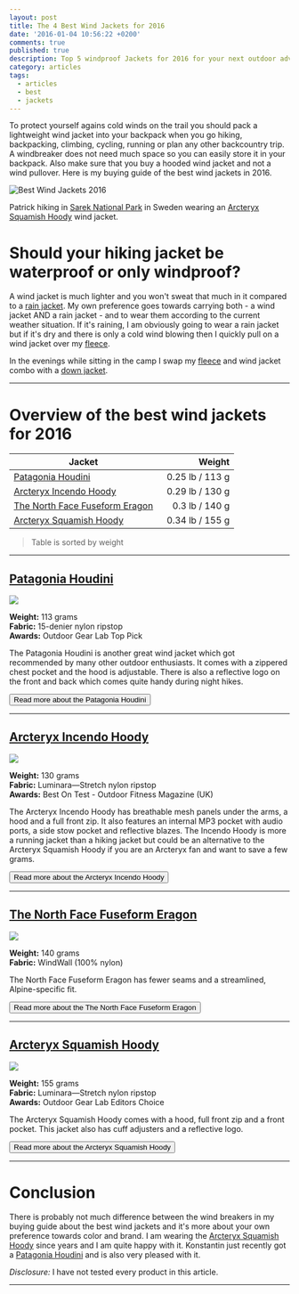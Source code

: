 ```yaml
---
layout: post
title: The 4 Best Wind Jackets for 2016
date: '2016-01-04 10:56:22 +0200'
comments: true
published: true
description: Top 5 windproof Jackets for 2016 for your next outdoor adventure!
category: articles
tags:
  - articles
  - best
  - jackets
---
```

To protect yourself agains cold winds on the trail you should pack a lightweight wind jacket into your backpack when you go hiking, backpacking, climbing, cycling, running or plan any other backcountry trip. A windbreaker does not need much space so you can easily store it in your backpack. Also make sure that you buy a hooded wind jacket and not a wind pullover. Here is my buying guide of the best wind jackets in 2016.

![](https://c2.staticflickr.com/8/7385/9599027418_a38b42401e_o.jpg "Best Wind Jackets 2016")

<!--more-->

Patrick hiking in [Sarek National Park](http://hikeventures.com/hiking-and-packrafting-in-sarek-day-1/ "Best Wind Jackets 2016") in Sweden wearing an [Arcteryx Squamish Hoody](http://hikeventures.com/gear-review-arcteryx-squamish-hoody/ "Arcteryx Squamish Hoody") wind jacket.

# Should your hiking jacket be waterproof or only windproof?
A wind jacket is much lighter and you won't sweat that much in it compared to a [rain jacket](http://www.hikeventures.com/best-rain-jackets/ "Best Rain Jackets"). My own preference goes towards carrying both - a wind jacket AND a rain jacket - and to wear them according to the current weather situation. If it's raining, I am obviously going to wear a rain jacket but if it's dry and there is only a cold wind blowing then I quickly pull on a wind jacket over my [fleece](http://www.hikeventures.com/best-fleece-jackets/ "Best Fleece Jackets"). 

In the evenings while sitting in the camp I swap my [fleece](http://www.hikeventures.com/best-fleece-jackets/ "Fleece Jackets") and wind jacket combo with a [down jacket](http://www.hikeventures.com/best-down-jackets/).

---

# Overview of the best wind jackets for 2016

| Jacket | Weight |
| ------------- |-------------:|
| [Patagonia Houdini](https://www.rei.com/product/893303/patagonia-houdini-jacket-mens) | &nbsp; 0.25 lb / 113 g |
| [Arcteryx Incendo Hoody](https://www.rei.com/product/895292/arcteryx-incendo-hoodie-mens)   | 0.29 lb / 130 g | 
| [The North Face Fuseform Eragon](http://www.backcountry.com/the-north-face-fuseform-eragon-wind-jacket-mens)     | 0.3 lb / 140 g |
| [Arcteryx Squamish Hoody](http://www.backcountry.com/arcteryx-squamish-hooded-jacket-mens) |  0.34 lb / 155 g |

> Table is sorted by weight

---

## [Patagonia Houdini](https://www.rei.com/product/893303/patagonia-houdini-jacket-mens)

<a  href="http://www.amazon.com/gp/product/B01ANCS38K/ref=as_li_tl?ie=UTF8&camp=1789&creative=9325&creativeASIN=B01ANCS38K&linkCode=as2&tag=hikeve-20&linkId=BOE3T2FI3DGVW7LR"><img border="0" src="http://ws-na.amazon-adsystem.com/widgets/q?_encoding=UTF8&ASIN=B01ANCS38K&Format=_SL250_&ID=AsinImage&MarketPlace=US&ServiceVersion=20070822&WS=1&tag=hikeve-20" ></a><img src="http://ir-na.amazon-adsystem.com/e/ir?t=hikeve-20&l=as2&o=1&a=B01ANCS38K" width="1" height="1" border="0" alt="" style="border:none !important; margin:0px !important;" />

**Weight:** 113 grams   
**Fabric:** 15-denier nylon ripstop      
**Awards:** Outdoor Gear Lab Top Pick   

The Patagonia Houdini is another great wind jacket which got recommended by many other outdoor enthusiasts. It comes with a zippered chest pocket and the hood is adjustable. There is also a reflective logo on the front and back which comes quite handy during night hikes.

<a href="https://www.rei.com/product/893303/patagonia-houdini-jacket-mens"><button type="button" class="btn btn-danger">Read more about the Patagonia Houdini</button></a>  

---

## [Arcteryx Incendo Hoody](https://www.rei.com/product/895292/arcteryx-incendo-hoodie-mens)

<a rel="nofollow" href="http://www.amazon.com/gp/product/B00GW7ZHG2/ref=as_li_tl?ie=UTF8&camp=1789&creative=9325&creativeASIN=B00GW7ZHG2&linkCode=as2&tag=hikeve-20&linkId=TRAIMP6VVV2WPE4A"><img border="0" src="http://ws-na.amazon-adsystem.com/widgets/q?_encoding=UTF8&ASIN=B00GW7ZHG2&Format=_SL250_&ID=AsinImage&MarketPlace=US&ServiceVersion=20070822&WS=1&tag=hikeve-20" ></a><img src="http://ir-na.amazon-adsystem.com/e/ir?t=hikeve-20&l=as2&o=1&a=B00GW7ZHG2" width="1" height="1" border="0" alt="" style="border:none !important; margin:0px !important;" />

**Weight:** 130 grams   
**Fabric:** Luminara—Stretch nylon ripstop    
**Awards:** Best On Test - Outdoor Fitness Magazine (UK)   

The Arcteryx Incendo Hoody has breathable mesh panels under the arms, a hood and a full front zip. It also features an internal MP3 pocket with audio ports, a side stow pocket and reflective blazes. The Incendo Hoody is more a running jacket than a hiking jacket but could be an alternative to the Arcteryx Squamish Hoody if you are an Arcteryx fan and want to save a few grams.

<a href="https://www.rei.com/product/895292/arcteryx-incendo-hoodie-mens"><button type="button" class="btn btn-danger">Read more about the Arcteryx Incendo Hoody</button></a>  

---

## [The North Face Fuseform Eragon](http://www.backcountry.com/the-north-face-fuseform-eragon-wind-jacket-mens)

<a  href="http://www.amazon.com/gp/product/B015940COK/ref=as_li_tl?ie=UTF8&camp=1789&creative=9325&creativeASIN=B015940COK&linkCode=as2&tag=hikeve-20&linkId=BJU5MZ2MPTNXIRPE"><img border="0" src="http://ws-na.amazon-adsystem.com/widgets/q?_encoding=UTF8&ASIN=B015940COK&Format=_SL250_&ID=AsinImage&MarketPlace=US&ServiceVersion=20070822&WS=1&tag=hikeve-20" ></a><img src="http://ir-na.amazon-adsystem.com/e/ir?t=hikeve-20&l=as2&o=1&a=B015940COK" width="1" height="1" border="0" alt="" style="border:none !important; margin:0px !important;" />

**Weight:** 140 grams   
**Fabric:** WindWall (100% nylon)

The North Face Fuseform Eragon has fewer seams and a streamlined, Alpine-specific fit.

<a href="http://www.backcountry.com/the-north-face-fuseform-eragon-wind-jacket-mens"><button type="button" class="btn btn-danger">Read more about the The North Face Fuseform Eragon</button></a> 

---

## [Arcteryx Squamish Hoody](http://www.backcountry.com/arcteryx-squamish-hooded-jacket-mens)

<a rel="nofollow" href="http://www.amazon.com/gp/product/B00G9HPWU6/ref=as_li_tl?ie=UTF8&camp=1789&creative=9325&creativeASIN=B00G9HPWU6&linkCode=as2&tag=hikeve-20&linkId=BWQUNX6BXF6UDSMC"><img border="0" src="http://ws-na.amazon-adsystem.com/widgets/q?_encoding=UTF8&ASIN=B00G9HPWU6&Format=_SL250_&ID=AsinImage&MarketPlace=US&ServiceVersion=20070822&WS=1&tag=hikeve-20" ></a><img src="http://ir-na.amazon-adsystem.com/e/ir?t=hikeve-20&l=as2&o=1&a=B00G9HPWU6" width="1" height="1" border="0" alt="" style="border:none !important; margin:0px !important;" />

**Weight:** 155 grams   
**Fabric:** Luminara—Stretch nylon ripstop   
**Awards:** Outdoor Gear Lab Editors Choice   

The Arcteryx Squamish Hoody comes with a hood, full front zip and a front pocket. This jacket also has cuff adjusters and a reflective logo.

<a href="http://www.backcountry.com/arcteryx-squamish-hooded-jacket-mens"><button type="button" class="btn btn-danger">Read more about the Arcteryx Squamish Hoody</button></a>  

---

# Conclusion
There is probably not much difference between the wind breakers in my buying guide about the best wind jackets and it's more about your own preference towards color and brand. I am wearing the [Arcteryx Squamish Hoody](http://www.backcountry.com/arcteryx-squamish-hooded-jacket-mens) since years and I am quite happy with it. Konstantin just recently got a [Patagonia Houdini](https://www.rei.com/product/893303/patagonia-houdini-jacket-mens) and is also very pleased with it.

*Disclosure:* I have not tested every product in this article.

---

<script type="text/javascript">
amzn_assoc_placement = "adunit0";
amzn_assoc_search_bar = "false";
amzn_assoc_tracking_id = "hikeve-20";
amzn_assoc_search_bar_position = "bottom";
amzn_assoc_ad_mode = "search";
amzn_assoc_ad_type = "smart";
amzn_assoc_marketplace = "amazon";
amzn_assoc_region = "US";
amzn_assoc_title = "Wind Jackets Suggestions";
amzn_assoc_default_search_phrase = "arcteryx wind jacket";
amzn_assoc_default_category = "All";
amzn_assoc_linkid = "e591c20a2231d99e36c0a9786ecb9ae1";
</script>
<script src="//z-na.amazon-adsystem.com/widgets/onejs?MarketPlace=US"></script>
